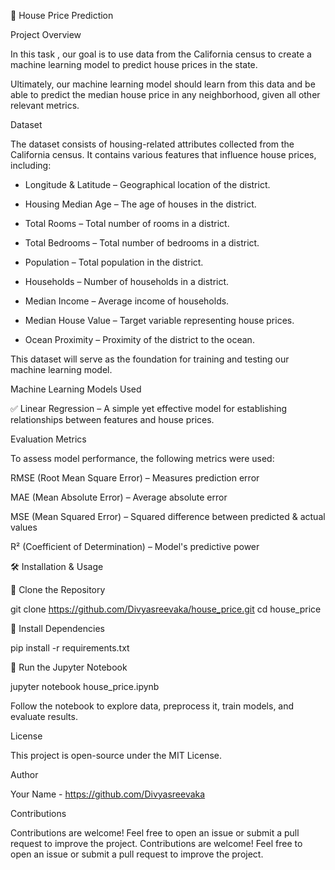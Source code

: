 🏡 House Price Prediction

Project Overview

In this task , our goal is to use data from the California census to create a machine learning model to predict house prices in the state.

Ultimately, our machine learning model should learn from this data and be able to predict the median house price in any neighborhood, given all other relevant metrics.

Dataset

The dataset consists of housing-related attributes collected from the California census. It contains various features that influence house prices, including:

- Longitude & Latitude – Geographical location of the district.

- Housing Median Age – The age of houses in the district.

- Total Rooms – Total number of rooms in a district.

- Total Bedrooms – Total number of bedrooms in a district.

- Population – Total population in the district.

- Households – Number of households in a district.

- Median Income – Average income of households.

- Median House Value – Target variable representing house prices.

- Ocean Proximity – Proximity of the district to the ocean.

This dataset will serve as the foundation for training and testing our machine learning model.

Machine Learning Models Used

✅ Linear Regression – A simple yet effective model for establishing relationships between features and house prices.

Evaluation Metrics

To assess model performance, the following metrics were used:

RMSE (Root Mean Square Error) – Measures prediction error

MAE (Mean Absolute Error) – Average absolute error

MSE (Mean Squared Error) – Squared difference between predicted & actual values

R² (Coefficient of Determination) – Model's predictive power

🛠 Installation & Usage

🔹 Clone the Repository

git clone https://github.com/Divyasreevaka/house_price.git cd house_price

🔹 Install Dependencies

pip install -r requirements.txt

🔹 Run the Jupyter Notebook

jupyter notebook house_price.ipynb

Follow the notebook to explore data, preprocess it, train models, and evaluate results.

License

This project is open-source under the MIT License.

Author

Your Name - https://github.com/Divyasreevaka

Contributions

Contributions are welcome! Feel free to open an issue or submit a pull request to improve the project. Contributions are welcome! Feel free to open an issue or submit a pull request to improve the project.
